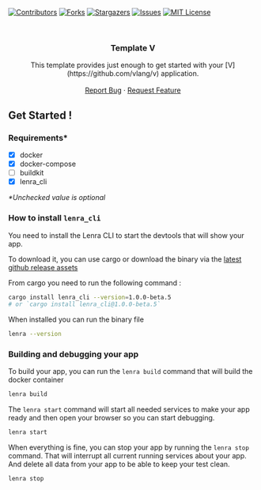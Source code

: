 <div id="top"></div>
<!--
*** This README was created with https://github.com/othneildrew/Best-README-Template
-->



<!-- PROJECT SHIELDS -->
[![Contributors][contributors-shield]][contributors-url]
[![Forks][forks-shield]][forks-url]
[![Stargazers][stars-shield]][stars-url]
[![Issues][issues-shield]][issues-url]
[![MIT License][license-shield]][license-url]



<!-- PROJECT LOGO -->
<br />
<div align="center">

<h3 align="center">Template V</h3>

  <p align="center">
    This template provides just enough to get started with your [V](https://github.com/vlang/v) application.
    <br />
    <br />
    <a href="https://github.com/lenra-io/template-v/issues">Report Bug</a>
    ·
    <a href="https://github.com/lenra-io/template-v/issues">Request Feature</a>
  </p>
</div>

## Get Started !

### Requirements*

- [x] docker
- [x] docker-compose
- [ ] buildkit
- [x] lenra_cli

_*Unchecked value is optional_


### How to install `lenra_cli`

You need to install the Lenra CLI to start the devtools that will show your app.

To download it, you can use cargo or download the binary via the [latest github release assets](https://github.com/lenra-io/lenra_cli/releases)

From cargo you need to run the following command :

```bash
cargo install lenra_cli --version=1.0.0-beta.5
# or `cargo install lenra_cli@1.0.0-beta.5`
```

When installed you can run the binary file

```bash
lenra --version
```

### Building and debugging your app

To build your app, you can run the `lenra build` command that will build the docker container
```bash
lenra build
```

The `lenra start` command will start all needed services to make your app ready and then open your browser so you can start debugging.

```bash
lenra start
```

When everything is fine, you can stop your app by running the `lenra stop` command. That will interrupt all current running services about your app. And delete all data from your app to be able to keep your test clean.

```bash
lenra stop
```


<!-- MARKDOWN LINKS & IMAGES -->
<!-- https://www.markdownguide.org/basic-syntax/#reference-style-links -->
[contributors-shield]: https://img.shields.io/github/contributors/lenra-io/template-v.svg?style=for-the-badge
[contributors-url]: https://github.com/lenra-io/template-v/graphs/contributors
[forks-shield]: https://img.shields.io/github/forks/lenra-io/template-v.svg?style=for-the-badge
[forks-url]: https://github.com/lenra-io/template-v/network/members
[stars-shield]: https://img.shields.io/github/stars/lenra-io/template-v.svg?style=for-the-badge
[stars-url]: https://github.com/lenra-io/template-v/stargazers
[issues-shield]: https://img.shields.io/github/issues/lenra-io/template-v.svg?style=for-the-badge
[issues-url]: https://github.com/lenra-io/template-v/issues
[license-shield]: https://img.shields.io/github/license/lenra-io/template-v.svg?style=for-the-badge
[license-url]: https://github.com/lenra-io/template-v/blob/master/LICENSE

